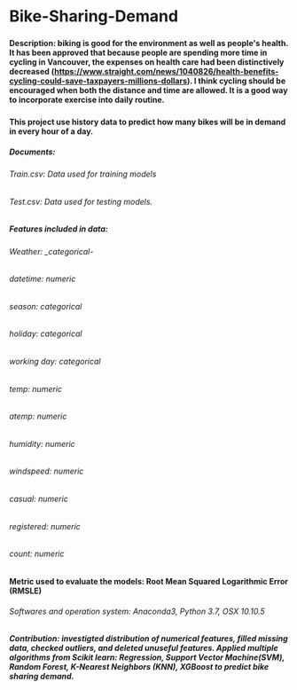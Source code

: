 # Bike-Sharing-Demand
###
#### Description: biking is good for the environment as well as people's health. It has been approved that because people  are spending more time in cycling in Vancouver, the expenses on health care had been distinctively decreased (https://www.straight.com/news/1040826/health-benefits-cycling-could-save-taxpayers-millions-dollars). I think cycling should be encouraged when both the distance and time are allowed. It is a good way to incorporate exercise into daily routine. 
###
####  This project use history data to predict how many bikes will be in demand in every hour of a day.
##### Documents: 
###### Train.csv: Data used for training models
######            Test.csv: Data used for testing models.
##### Features included in data:
###### Weather: _categorical-
###### datetime: _numeric_  
###### season: _categorical_
###### holiday: _categorical_
###### working day: _categorical_
###### temp: _numeric_
###### atemp: _numeric_
###### humidity: _numeric_
###### windspeed: _numeric_
###### casual: _numeric_
###### registered: _numeric_
###### count: _numeric_

#### Metric used to evaluate the models: Root Mean Squared Logarithmic Error (RMSLE)



###### Softwares and operation system: Anaconda3, Python 3.7, OSX 10.10.5
##### Contribution: investigted distribution of numerical features, filled missing data, checked outliers, and deleted unuseful features. Applied multiple algorithms from Scikit learn: Regression, Support Vector Machine(SVM), Random Forest, K-Nearest Neighbors (KNN), XGBoost to predict bike sharing demand.




